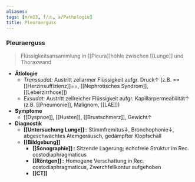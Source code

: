```yaml
---
aliases: 
tags: [m/m13, f/🫁, a/Pathologie]
title: Pleuraerguss
---
```

### Pleuraerguss
> Flüssigkeitsansammlung in [[Pleura]]höhle zwischen [[Lunge]] und Thoraxwand
- **Ätiologie**
	- *Transsudat:* Austritt zellarmer Flüssigkeit aufgr. Druck↑ (z.B. ==[[Herzinsuffizienz]]==, [[Nephrotisches Syndrom]], [[Leberzirrhose]])
	- *Exsudat:* Austritt zellreicher Flüssigkeit aufgr. Kapillarpermeabilität↑ (z.B. [[Pneumonie]], Malignom, [[LAE]])
- **Symptome**
	- [[Dyspnoe]], [[Husten]], [[Brustschmerz]], Gewicht↑ 
- **Diagnostik**
	- **[[Untersuchung Lunge]]**:: Stimmfremitus↓, Bronchophonie↓, abgeschwächtes Atemgeräusch, gedämpfter Klopfschall
	- **[[Bildgebung]]**
		- **[[Sonographie]]**:: Sitzende Lagerung; echofreie Struktur im Rec. costodiaphragmaticus
		- **[[Röntgen]]**:: Homogene Verschattung in Rec. costodiaphragmaticus, Zwerchfellkontur aufgehoben
		- **[[CT]]**